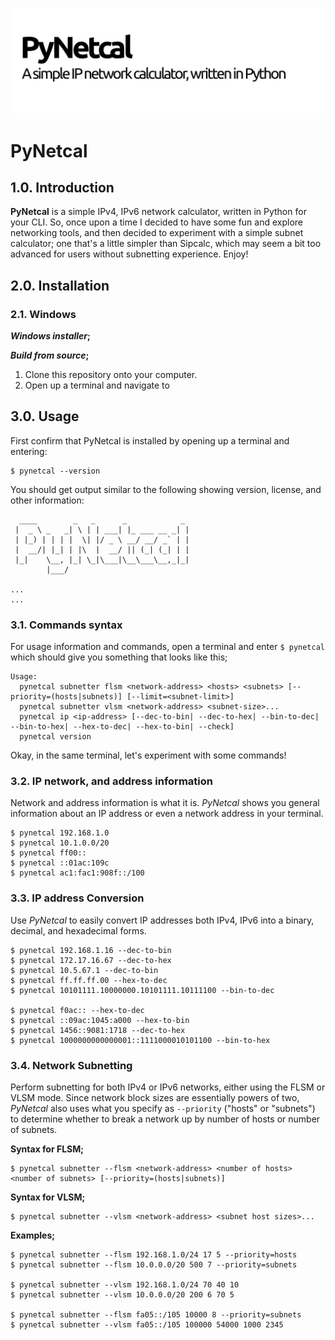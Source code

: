 ![PyNetcal](res/header.png)

# PyNetcal

## 1.0. Introduction

**PyNetcal** is a simple IPv4, IPv6 network calculator, written in Python for your CLI. So, once upon a time I decided to have some fun and explore networking tools, and then decided to experiment with a simple subnet calculator; one that's a little simpler than Sipcalc, which may seem a bit too advanced for users without subnetting experience. Enjoy!

## 2.0. Installation

### 2.1. Windows

***Windows installer*;**



***Build from source*;**

1. Clone this repository onto your computer.
2. Open up a terminal and navigate to 



## 3.0. Usage

First confirm that PyNetcal is installed by opening up a terminal and entering:

```shell
$ pynetcal --version
```

You should get output similar to the following showing version, license, and other information:

```shell
  ____        _   _      _            _ 
 |  _ \ _   _| \ | | ___| |_ ___ __ _| |
 | |_) | | | |  \| |/ _ \ __/ __/ _` | |
 |  __/| |_| | |\  |  __/ || (_| (_| | |
 |_|    \__, |_| \_|\___|\__\___\__,_|_|
        |___/                           
    
...
...
```

### 3.1. Commands syntax

For usage information and commands, open a terminal and enter `$ pynetcal` which should give you something that looks like this;

```shell
Usage:
  pynetcal subnetter flsm <network-address> <hosts> <subnets> [--priority=(hosts|subnets)] [--limit=<subnet-limit>]
  pynetcal subnetter vlsm <network-address> <subnet-size>...
  pynetcal ip <ip-address> [--dec-to-bin| --dec-to-hex| --bin-to-dec| --bin-to-hex| --hex-to-dec| --hex-to-bin| --check]
  pynetcal version
```

Okay, in the same terminal, let's experiment with some commands!

### 3.2. IP network, and address information

Network and address information is what it is. *PyNetcal* shows you general information about an IP address or even a network address in your terminal.

```shell
$ pynetcal 192.168.1.0
$ pynetcal 10.1.0.0/20
$ pynetcal ff00::
$ pynetcal ::01ac:109c
$ pynetcal ac1:fac1:908f::/100
```

### 3.3. IP address Conversion

Use *PyNetcal* to easily convert IP addresses both IPv4, IPv6 into a binary, decimal, and hexadecimal forms.

```shell
$ pynetcal 192.168.1.16 --dec-to-bin
$ pynetcal 172.17.16.67 --dec-to-hex
$ pynetcal 10.5.67.1 --dec-to-bin
$ pynetcal ff.ff.ff.00 --hex-to-dec
$ pynetcal 10101111.10000000.10101111.10111100 --bin-to-dec

$ pynetcal f0ac:: --hex-to-dec
$ pynetcal ::09ac:1045:a000 --hex-to-bin
$ pynetcal 1456::9081:1718 --dec-to-hex
$ pynetcal 1000000000000001::1111000010101100 --bin-to-hex
```

### 3.4. Network Subnetting

Perform subnetting for both IPv4 or IPv6 networks, either using the FLSM or VLSM mode. Since network block sizes are essentially powers of two, *PyNetcal* also uses what you specify as `--priority` ("hosts" or "subnets") to determine whether to break a network up by number of hosts or number of subnets.

**Syntax for FLSM;**

```shell
$ pynetcal subnetter --flsm <network-address> <number of hosts> <number of subnets> [--priority=(hosts|subnets)]
```

**Syntax for VLSM;**

```shell
$ pynetcal subnetter --vlsm <network-address> <subnet host sizes>...
```

**Examples;**

```shell
$ pynetcal subnetter --flsm 192.168.1.0/24 17 5 --priority=hosts
$ pynetcal subnetter --flsm 10.0.0.0/20 500 7 --priority=subnets

$ pynetcal subnetter --vlsm 192.168.1.0/24 70 40 10
$ pynetcal subnetter --vlsm 10.0.0.0/20 200 6 70 5

$ pynetcal subnetter --flsm fa05::/105 10000 8 --priority=subnets
$ pynetcal subnetter --vlsm fa05::/105 100000 54000 1000 2345
```


